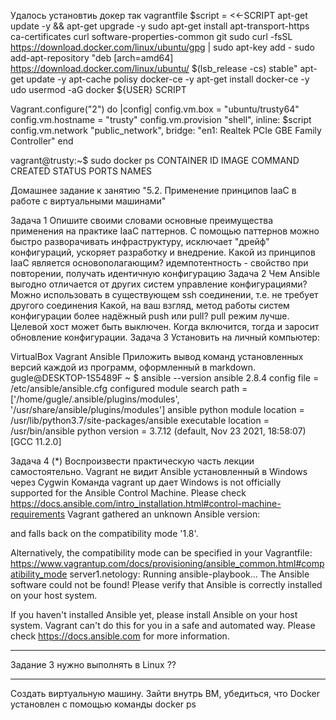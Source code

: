 Удалось установтиь докер так
vagrantfile
$script = <<-SCRIPT
apt-get update -y && apt-get upgrade -y
sudo apt-get install apt-transport-https ca-certificates curl software-properties-common git
sudo curl -fsSL https://download.docker.com/linux/ubuntu/gpg | sudo apt-key add -
sudo add-apt-repository "deb [arch=amd64] https://download.docker.com/linux/ubuntu/ $(lsb_release -cs) stable"
apt-get update -y
apt-cache polisy docker-ce -y
apt-get install docker-ce -y
udo usermod -aG docker ${USER}
SCRIPT

Vagrant.configure("2") do |config|
  config.vm.box = "ubuntu/trusty64"
  config.vm.hostname = "trusty"
  config.vm.provision "shell", inline: $script
  config.vm.network "public_network", bridge: "en1: Realtek PCIe GBE Family Controller"
end




vagrant@trusty:~$ sudo docker ps
CONTAINER ID        IMAGE               COMMAND             CREATED             STATUS              PORTS               NAMES



Домашнее задание к занятию "5.2. Применение принципов IaaC в работе с виртуальными машинами"

Задача 1
Опишите своими словами основные преимущества применения на практике IaaC паттернов.
С помощью паттернов можно быстро разворачивать инфраструктуру, исключает "дрейф" конфигураций, ускоряет разработку и внедрение. 
Какой из принципов IaaC является основополагающим?
идемпотентность - свойство при повторении, получать идентичную конфигурацию
Задача 2
Чем Ansible выгодно отличается от других систем управление конфигурациями?
Можно использовать в существующем  ssh соединении, т.е. не требует другого соединения
Какой, на ваш взгляд, метод работы систем конфигурации более надёжный push или pull?
pull режим лучше. Целевой хост может быть выключен. Когда включится, тогда и заросит обновление конфигурации.
Задача 3
Установить на личный компьютер:

VirtualBox
Vagrant
Ansible
Приложить вывод команд установленных версий каждой из программ, оформленный в markdown.
gugle@DESKTOP-1S5489F ~
$ ansible --version
ansible 2.8.4
  config file = /etc/ansible/ansible.cfg
  configured module search path = ['/home/gugle/.ansible/plugins/modules', '/usr/share/ansible/plugins/modules']
  ansible python module location = /usr/lib/python3.7/site-packages/ansible
  executable location = /usr/bin/ansible
  python version = 3.7.12 (default, Nov 23 2021, 18:58:07) [GCC 11.2.0]

Задача 4 (*)
Воспроизвести практическую часть лекции самостоятельно.
Vagrant не видит Ansible установленный в Windows через Cygwin
Команда vagrant up  дает
Windows is not officially supported for the Ansible Control Machine.
Please check https://docs.ansible.com/intro_installation.html#control-machine-requirements
Vagrant gathered an unknown Ansible version:


and falls back on the compatibility mode '1.8'.

Alternatively, the compatibility mode can be specified in your Vagrantfile:
https://www.vagrantup.com/docs/provisioning/ansible_common.html#compatibility_mode
    server1.netology: Running ansible-playbook...
The Ansible software could not be found! Please verify
that Ansible is correctly installed on your host system.

If you haven't installed Ansible yet, please install Ansible
on your host system. Vagrant can't do this for you in a safe and
automated way.
Please check https://docs.ansible.com for more information.

**************
Задание 3 нужно выполнять в Linux  ??
*****

Создать виртуальную машину.
Зайти внутрь ВМ, убедиться, что Docker установлен с помощью команды
docker ps
